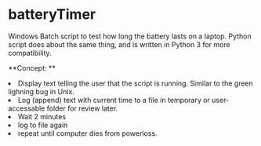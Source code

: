 # batteryTimer
Windows Batch script to test how long the battery lasts on a laptop. Python script does about the same thing, and is written in Python 3 for more compatibility.


**Concept: **
<li>Display text telling the user that the script is running. Similar to the green lighning bug in Unix.
<li>Log (append) text with current time to a file in temporary or user-accessable folder for review later.
<li>Wait 2 minutes
<li>log to file again
<li>repeat until computer dies from powerloss.


